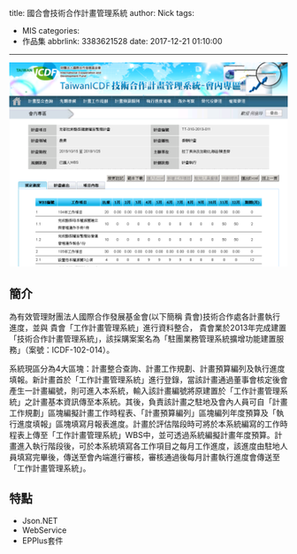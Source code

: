 title: 國合會技術合作計畫管理系統
author: Nick
tags:
  - MIS
categories:
  - 作品集
abbrlink: 3383621528
date: 2017-12-21 01:10:00
---

![](/images/img-18.png)

## 簡介
為有效管理財團法人國際合作發展基金會(以下簡稱 貴會)技術合作處各計畫執行進度，並與 貴會「工作計畫管理系統」進行資料整合， 貴會業於2013年完成建置「技術合作計畫管理系統」，該採購案案名為「駐團業務管理系統擴增功能建置服務」（案號：ICDF-102-014）。

系統現區分為4大區塊：計畫整合查詢、計畫工作規劃、計畫預算編列及執行進度填報。新計畫首於「工作計畫管理系統」進行登錄，當該計畫通過董事會核定後會產生一計畫編號，則可進入本系統，輸入該計畫編號將原建置於「工作計畫管理系統」之計畫基本資訊傳至本系統。其後，負責該計畫之駐地及會內人員可自「計畫工作規劃」區塊編擬計畫工作時程表、「計畫預算編列」區塊編列年度預算及「執行進度填報」區塊填寫月報表進度。計畫於評估階段時可將於本系統編寫的工作時程表上傳至「工作計畫管理系統」WBS中，並可透過系統編擬計畫年度預算。計畫進入執行階段後，可於本系統填寫各工作項目之每月工作進度，該進度由駐地人員填寫完畢後，傳送至會內端進行審核，審核通過後每月計畫執行進度會傳送至「工作計畫管理系統」。

## 特點
- Json.NET
- WebService
- EPPlus套件